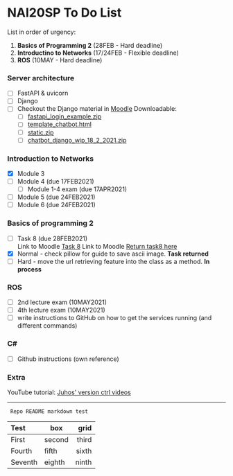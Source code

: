 # NAI20SP To Do List

List in order of urgency:
1. **Basics of Programming 2** (28FEB - Hard deadline)
2. **Introductino to Networks** (17/24FEB - Flexible deadline)
3. **ROS** (10MAY - Hard deadline)

### Server architecture 
- [ ] FastAPI & uvicorn 
- [ ] Django
- [ ] Checkout the Django material in [Moodle](https://samkmoodle.samk.fi/course/view.php?id=354 "18.2.2021 - FastAPI & Django") 
	Downloadable:
	- [ ] [fastapi\_login\_example.zip](https://samkmoodle.samk.fi/mod/resource/view.php?id=13608)
	- [ ] [template\_chatbot.html](https://samkmoodle.samk.fi/mod/resource/view.php?id=13617)
	- [ ] [static.zip](https://samkmoodle.samk.fi/mod/resource/view.php?id=13632)
	- [ ] [chatbot\_django\_wip\_18\_2\_2021.zip](https://samkmoodle.samk.fi/mod/resource/view.php?id=13687)

### Introduction to Networks
- [x] Module 3
- [ ] Module 4 (due 17FEB2021)
  - [ ] Module 1-4 exam (due 17APR2021)
- [ ] Module 5 (due 24FEB2021)
- [ ] Module 6 (due 24FEB2021)

### Basics of programming 2
- [ ] Task 8 (due 28FEB2021) <br/>
Link to Moodle [Task 8](https://samkmoodle.samk.fi/mod/resource/view.php?id=13591)
Link to Moodle [Return task8 here](https://samkmoodle.samk.fi/mod/assign/view.php?id=13590)
- [x] Normal - check pillow for guide to save ascii image. **Task returned** <br/> 
- [ ] Hard - move the url retrieving feature into the class as a method. **In process**

### ROS
- [ ] 2nd lecture exam (10MAY2021)
- [ ] 4th lecture exam (10MAY2021)
- [ ] write instructions to GitHub on how to get the services running (and different commands)

### C#
- [ ] Github instructions (own reference)

### Extra
YouTube tutorial:
[Juhos' version ctrl videos](https://www.youtube.com/watch?v=A2lt5TORO1c&list=PLT_HKwjjqjcUtdDqbleCDkev0KyUYF5uj "Juho Salli's tutorial on https://www.youtube.com/")

---
<code> Repo README markdown test </code>

Test | box | grid
:--|--|--:
First | second | third
Fourth | fifth | sixth
Seventh | eighth | ninth 
